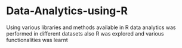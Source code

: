# Data-Analytics-using-R
Using various libraries and methods available in R data analytics was performed in different datasets also R was explored and various functionalities was learnt
